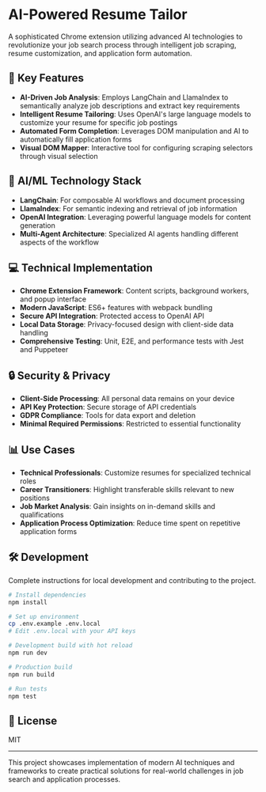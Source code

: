 # AI-Powered Resume Tailor

A sophisticated Chrome extension utilizing advanced AI technologies to revolutionize your job search process through intelligent job scraping, resume customization, and application form automation.

## 🚀 Key Features

- **AI-Driven Job Analysis**: Employs LangChain and LlamaIndex to semantically analyze job descriptions and extract key requirements
- **Intelligent Resume Tailoring**: Uses OpenAI's large language models to customize your resume for specific job postings
- **Automated Form Completion**: Leverages DOM manipulation and AI to automatically fill application forms
- **Visual DOM Mapper**: Interactive tool for configuring scraping selectors through visual selection

## 🧠 AI/ML Technology Stack

- **LangChain**: For composable AI workflows and document processing
- **LlamaIndex**: For semantic indexing and retrieval of job information
- **OpenAI Integration**: Leveraging powerful language models for content generation
- **Multi-Agent Architecture**: Specialized AI agents handling different aspects of the workflow

## 💻 Technical Implementation

- **Chrome Extension Framework**: Content scripts, background workers, and popup interface
- **Modern JavaScript**: ES6+ features with webpack bundling
- **Secure API Integration**: Protected access to OpenAI API
- **Local Data Storage**: Privacy-focused design with client-side data handling
- **Comprehensive Testing**: Unit, E2E, and performance tests with Jest and Puppeteer

## 🔒 Security & Privacy

- **Client-Side Processing**: All personal data remains on your device
- **API Key Protection**: Secure storage of API credentials
- **GDPR Compliance**: Tools for data export and deletion
- **Minimal Required Permissions**: Restricted to essential functionality

## 📊 Use Cases

- **Technical Professionals**: Customize resumes for specialized technical roles
- **Career Transitioners**: Highlight transferable skills relevant to new positions
- **Job Market Analysis**: Gain insights on in-demand skills and qualifications
- **Application Process Optimization**: Reduce time spent on repetitive application forms

## 🛠️ Development

Complete instructions for local development and contributing to the project.

```bash
# Install dependencies
npm install

# Set up environment
cp .env.example .env.local
# Edit .env.local with your API keys

# Development build with hot reload
npm run dev

# Production build
npm run build

# Run tests
npm test
```

## 📝 License

MIT

---

This project showcases implementation of modern AI techniques and frameworks to create practical solutions for real-world challenges in job search and application processes.